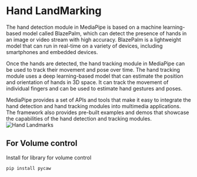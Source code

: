 # Hand LandMarking

The hand detection module in MediaPipe is based on a machine learning-based model called BlazePalm, which can detect the presence of hands in an image or video stream with high accuracy. BlazePalm is a lightweight model that can run in real-time on a variety of devices, including smartphones and embedded devices.

Once the hands are detected, the hand tracking module in MediaPipe can be used to track their movement and pose over time. The hand tracking module uses a deep learning-based model that can estimate the position and orientation of hands in 3D space. It can track the movement of individual fingers and can be used to estimate hand gestures and poses.

MediaPipe provides a set of APIs and tools that make it easy to integrate the hand detection and hand tracking modules into multimedia applications. The framework also provides pre-built examples and demos that showcase the capabilities of the hand detection and tracking modules.
![Hand Landmarks](https://developers.google.com/static/mediapipe/images/solutions/hand-landmarks.png)

## For Volume control
Install for library for volume control
```python
pip install pycaw
```
